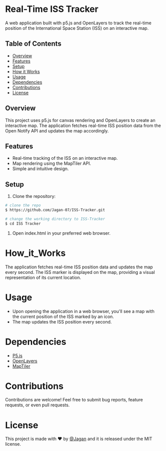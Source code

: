 # Real-Time ISS Tracker

A web application built with p5.js and OpenLayers to track the real-time position of the International Space Station (ISS) on an interactive map.

## Table of Contents
- [Overview](#overview)
- [Features](#features)
- [Setup](#setup)
- [How it Works](#How_it_Works)
- [Usage](#usage)
- [Dependencies](#dependencies)
- [Contributions](#contributions)
- [License](#license)

## Overview

This project uses p5.js for canvas rendering and OpenLayers to create an interactive map. The application fetches real-time ISS position data from the Open Notify API and updates the map accordingly.

## Features

- Real-time tracking of the ISS on an interactive map.
- Map rendering using the MapTiler API.
- Simple and intuitive design.

## Setup

1. Clone the repository:

```bash
# clone the repo
$ https://github.com/Jagan-07/ISS-Tracker.git

# change the working directory to ISS-Tracker
$ cd ISS Tracker
```

1. Open index.html in your preferred web browser.

# How_it_Works
The application fetches real-time ISS position data and updates the map every second. The ISS marker is displayed on the map, providing a visual representation of its current location.

# Usage
* Upon opening the application in a web browser, you'll see a map with the current position of the ISS marked by an icon.
* The map updates the ISS position every second.

# Dependencies
* [P5.js](https://p5js.org/)
* [OpenLayers](https://openlayers.org/)
* [MapTiler](https://www.maptiler.com/)

# Contributions
Contributions are welcome! Feel free to submit bug reports, feature requests, or even pull requests.

# License
This project is made with ♥ by [@Jagan](https://www.linkedin.com/in/jagan-t-839147223/) and it is released under the MIT license.
